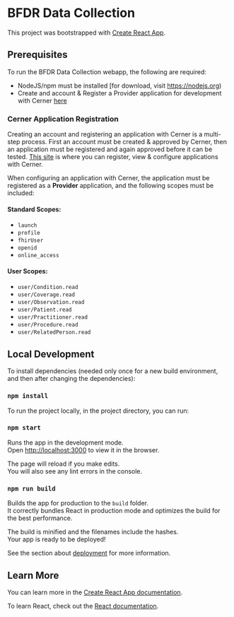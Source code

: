 # BFDR Data Collection

This project was bootstrapped with [Create React App](https://github.com/facebook/create-react-app).

## Prerequisites

To run the BFDR Data Collection webapp, the following are required:

- NodeJS/npm must be installed [for download, visit https://nodejs.org)
- Create and account & Register a Provider application for development with Cerner [here](https://code.cerner.com/developer/smart-on-fhir/apps)

### Cerner Application Registration

Creating an account and registering an application with Cerner is a multi-step process. First an account must be created & approved by Cerner, then an application must be registered and again approved before it can be tested. [This site](https://code.cerner.com/developer/smart-on-fhir/apps) is where you can register, view & configure applications with Cerner.

When configuring an application with Cerner, the application must be registered as a **Provider** application, and the following scopes must be included:

#### Standard Scopes:
- `launch`
- `profile`
- `fhirUser`
- `openid`
- `online_access`

#### User Scopes:
- `user/Condition.read`
- `user/Coverage.read`
- `user/Observation.read`
- `user/Patient.read`
- `user/Practitioner.read`
- `user/Procedure.read`
- `user/RelatedPerson.read`

## Local Development

To install dependencies (needed only once for a new build environment, and then after changing the dependencies):

### `npm install`

To run the project locally, in the project directory, you can run:

### `npm start`

Runs the app in the development mode.\
Open [http://localhost:3000](http://localhost:3000) to view it in the browser.

The page will reload if you make edits.\
You will also see any lint errors in the console.

### `npm run build`

Builds the app for production to the `build` folder.\
It correctly bundles React in production mode and optimizes the build for the best performance.

The build is minified and the filenames include the hashes.\
Your app is ready to be deployed!

See the section about [deployment](https://facebook.github.io/create-react-app/docs/deployment) for more information.

## Learn More

You can learn more in the [Create React App documentation](https://facebook.github.io/create-react-app/docs/getting-started).

To learn React, check out the [React documentation](https://reactjs.org/).
